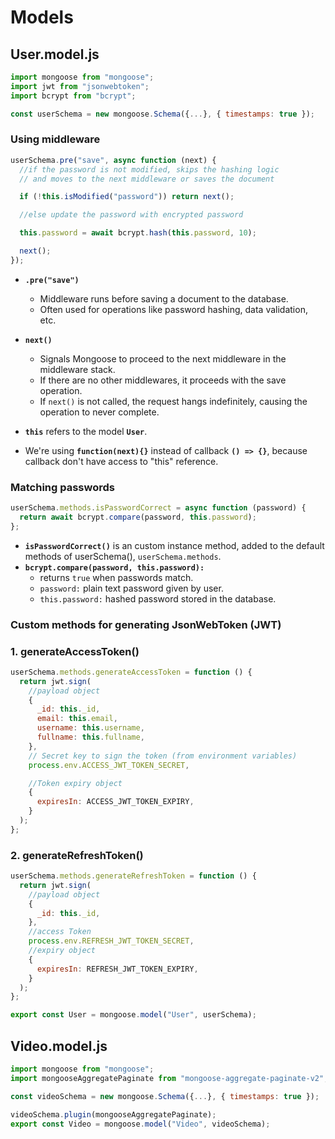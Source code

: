 # Models

## User.model.js

```js
import mongoose from "mongoose";
import jwt from "jsonwebtoken";
import bcrypt from "bcrypt";

const userSchema = new mongoose.Schema({...}, { timestamps: true });
```

### Using middleware

```js
userSchema.pre("save", async function (next) {
  //if the password is not modified, skips the hashing logic
  // and moves to the next middleware or saves the document

  if (!this.isModified("password")) return next();

  //else update the password with encrypted password

  this.password = await bcrypt.hash(this.password, 10);

  next();
});
```

- **`.pre("save")`**

  - Middleware runs before saving a document to the database.
  - Often used for operations like password hashing, data validation, etc.

- **`next()`**

  - Signals Mongoose to proceed to the next middleware in the middleware stack.
  - If there are no other middlewares, it proceeds with the save operation.
  - If `next()` is not called, the request hangs indefinitely, causing the operation to never complete.

- **`this`** refers to the model **`User`**.
- We're using **`function(next){}`** instead of callback **`() => {}`**,
  because callback don't have access to "this" reference.

### Matching passwords

```js
userSchema.methods.isPasswordCorrect = async function (password) {
  return await bcrypt.compare(password, this.password);
};
```

- **`isPasswordCorrect()`** is an custom instance method, added to the default methods of userSchema(), `userSchema.methods`.
- **`bcrypt.compare(password, this.password):`**
  - returns `true` when passwords match.
  - `password:` plain text password given by user.
  - `this.password:` hashed password stored in the database.

### Custom methods for generating JsonWebToken (JWT)

### 1. generateAccessToken()

```js
userSchema.methods.generateAccessToken = function () {
  return jwt.sign(
    //payload object
    {
      _id: this._id,
      email: this.email,
      username: this.username,
      fullname: this.fullname,
    },
    // Secret key to sign the token (from environment variables)
    process.env.ACCESS_JWT_TOKEN_SECRET,

    //Token expiry object
    {
      expiresIn: ACCESS_JWT_TOKEN_EXPIRY,
    }
  );
};
```

### 2. generateRefreshToken()

```js
userSchema.methods.generateRefreshToken = function () {
  return jwt.sign(
    //payload object
    {
      _id: this._id,
    },
    //access Token
    process.env.REFRESH_JWT_TOKEN_SECRET,
    //expiry object
    {
      expiresIn: REFRESH_JWT_TOKEN_EXPIRY,
    }
  );
};

export const User = mongoose.model("User", userSchema);
```

## Video.model.js

```js
import mongoose from "mongoose";
import mongooseAggregatePaginate from "mongoose-aggregate-paginate-v2";

const videoSchema = new mongoose.Schema({...}, { timestamps: true });

videoSchema.plugin(mongooseAggregatePaginate);
export const Video = mongoose.model("Video", videoSchema);
```
